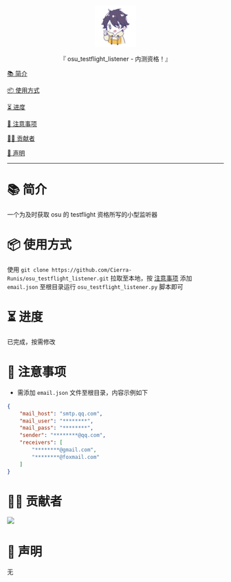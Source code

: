<div align="center">
  <img id="osu_testflight_listener" width="96" alt="osu_testflight_listener" src="repository_icon/icon.svg">
  <p>『 osu_testflight_listener - 内测资格！』</p>
</div>

[📚 简介](#-简介)

[📦 使用方式](#-使用方式)

[⏳ 进度](#-进度)

[📌 注意事项](#-注意事项)

[🧑‍💻 贡献者](#-贡献者)

[🔦 声明](#-声明)

---

# 📚 简介

一个为及时获取 osu 的 testflight 资格所写的小型监听器

# 📦 使用方式

使用 `git clone https://github.com/Cierra-Runis/osu_testflight_listener.git` 拉取至本地，按 [注意事项](#-注意事项) 添加 `email.json` 至根目录运行 `osu_testflight_listener.py` 脚本即可

# ⏳ 进度

已完成，按需修改

# 📌 注意事项

- 需添加 `email.json` 文件至根目录，内容示例如下

```json
{
    "mail_host": "smtp.qq.com",
    "mail_user": "********",
    "mail_pass": "********",
    "sender": "********@qq.com",
    "receivers": [
        "********@gmail.com",
        "********@foxmail.com"
    ]
}
```

# 🧑‍💻 贡献者

<a href="https://github.com/Cierra-Runis/osu_testflight_listener/graphs/contributors">
  <img src="https://contrib.rocks/image?repo=Cierra-Runis/osu_testflight_listener" />
</a>

# 🔦 声明

无
